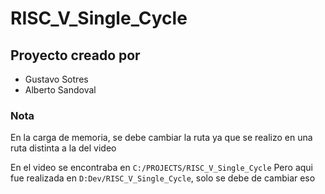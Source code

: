 # RISC_V_Single_Cycle

## Proyecto creado por

- Gustavo Sotres
- Alberto Sandoval

### Nota

En la carga de memoria, se debe cambiar la ruta ya que se realizo en una ruta distinta a la del video

En el video se encontraba en ``C:/PROJECTS/RISC_V_Single_Cycle`` Pero aqui fue realizada en ``D:Dev/RISC_V_Single_Cycle``, solo se debe de cambiar eso
